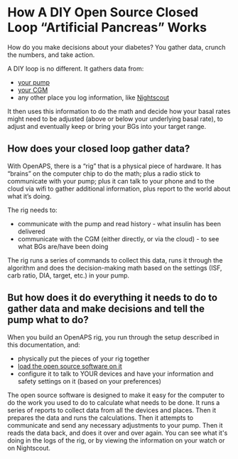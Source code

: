 # How A DIY Open Source Closed Loop “Artificial Pancreas” Works

How do you make decisions about your diabetes? You gather data, crunch the numbers, and take action. 

A DIY loop is no different. It gathers data from:
* [your pump](https://openaps.readthedocs.io/en/latest/docs/Gear%20Up/pump.html)
* [your CGM](https://openaps.readthedocs.io/en/latest/docs/Gear%20Up/CGM.html)
* any other place you log information, like [Nightscout](https://openaps.readthedocs.io/en/latest/docs/While%20You%20Wait%20For%20Gear/nightscout-setup.html)

It then uses this information to do the math and decide how your basal rates might need to be adjusted (above or below your underlying basal rate), to adjust and eventually keep or bring your BGs into your target range. 

## How does your closed loop gather data?

With OpenAPS, there is a “rig” that is a physical piece of hardware. It has “brains” on the computer chip to do the math; plus a radio stick to communicate with your pump; plus it can talk to your phone and to the cloud via wifi to gather additional information, plus report to the world about what it’s doing. 

The rig needs to:
* communicate with the pump and read history - what insulin has been delivered
* communicate with the CGM (either directly, or via the cloud) - to see what BGs are/have been doing

The rig runs a series of commands to collect this data, runs it through the algorithm and does the decision-making math based on the settings (ISF, carb ratio, DIA, target, etc.) in your pump. 

## But how does it do everything it needs to do to gather data and make decisions and tell the pump what to do?

When you build an OpenAPS rig, you run through the setup described in this documentation, and:
* physically put the pieces of your rig together
* [load the open source software on it](https://openaps.readthedocs.io/en/latest/docs/Build%20Your%20Rig/OpenAPS-install.html)
* configure it to talk to YOUR devices and have your information and safety settings on it (based on your preferences)

The open source software is designed to make it easy for the computer to do the work you used to do to calculate what needs to be done. It runs a series of reports to collect data from all the devices and places. Then it prepares the data and runs the calculations. Then it attempts to communicate and send any necessary adjustments to your pump. Then it reads the data back, and does it over and over again. You can see what it's doing in the logs of the rig, or by viewing the information on your watch or on Nightscout.


